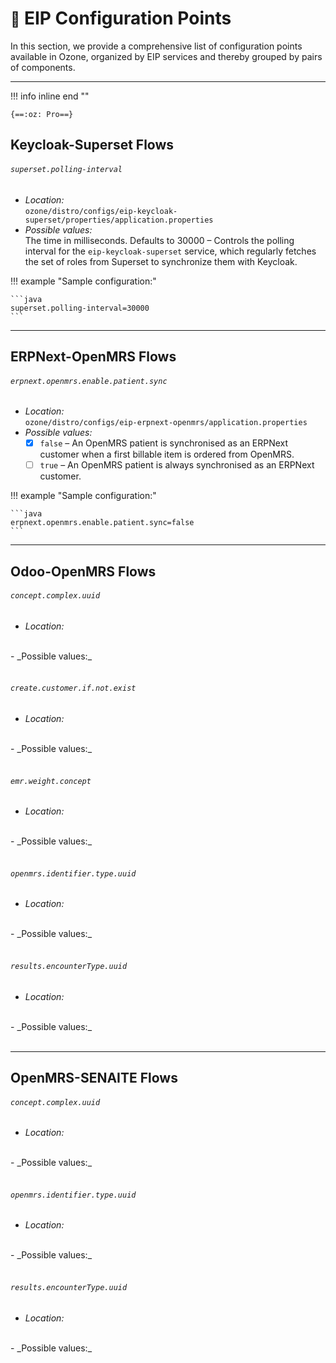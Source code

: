 # <small>:construction:</small> EIP Configuration Points

In this section, we provide a comprehensive list of configuration points available in Ozone, organized by EIP services and thereby grouped by pairs of components.

---

!!! info inline end ""

    {==:oz: Pro==}

## Keycloak-Superset Flows

###### `superset.polling-interval`

- _Location:_<br/>
`ozone/distro/configs/eip-keycloak-superset/properties/application.properties`
- _Possible values:_<br/>
The time in milliseconds. Defaults to 30000 – Controls the polling interval for the `eip-keycloak-superset` service, which regularly fetches the set of roles from Superset to synchronize them with Keycloak.

!!! example "Sample configuration:"
    
    ```java
    superset.polling-interval=30000
    ```

---

## ERPNext-OpenMRS Flows

###### `erpnext.openmrs.enable.patient.sync`

- _Location:_<br/>
`ozone/distro/configs/eip-erpnext-openmrs/application.properties`
- _Possible values:_
    * [x] `false` – An OpenMRS patient is synchronised as an ERPNext customer when a first billable item is ordered from OpenMRS.
    * [ ] `true` – An OpenMRS patient is always synchronised as an ERPNext customer.

!!! example "Sample configuration:"
    
    ```java
    erpnext.openmrs.enable.patient.sync=false
    ```

---

## Odoo-OpenMRS Flows

###### `concept.complex.uuid`

- _Location:_<br/>
<br/>
- _Possible values:_<br/>
<br/>

###### `create.customer.if.not.exist`

- _Location:_<br/>
<br/>
- _Possible values:_<br/>
<br/>

###### `emr.weight.concept`

- _Location:_<br/>
<br/>
- _Possible values:_<br/>
<br/>

###### `openmrs.identifier.type.uuid`

- _Location:_<br/>
<br/>
- _Possible values:_<br/>
<br/>

###### `results.encounterType.uuid`

- _Location:_<br/>
<br/>
- _Possible values:_<br/>
<br/>

---

## OpenMRS-SENAITE Flows

###### `concept.complex.uuid`

- _Location:_<br/>
<br/>
- _Possible values:_<br/>
<br/>

###### `openmrs.identifier.type.uuid`

- _Location:_<br/>
<br/>
- _Possible values:_<br/>
<br/>

###### `results.encounterType.uuid`

- _Location:_<br/>
<br/>
- _Possible values:_<br/>
<br/>